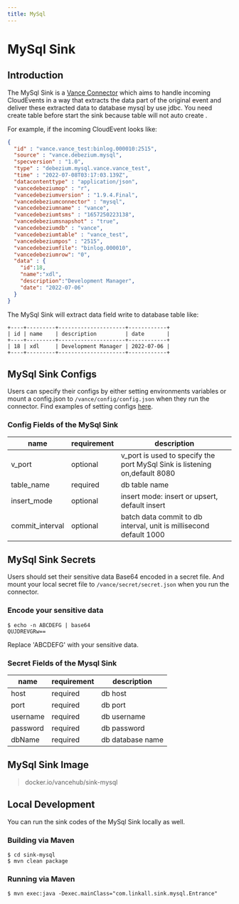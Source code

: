 ```yaml
---
title: MySql
---
```


# MySql Sink

## Introduction

The MySql Sink is a [Vance Connector][vc] which aims to handle incoming CloudEvents in a way that extracts the data part of the original event 
and deliver these extracted data to database mysql by use jdbc. You need create table before start the sink because table will not auto create .

For example, if the incoming CloudEvent looks like:

```json
{
  "id" : "vance.vance_test:binlog.000010:2515",
  "source" : "vance.debezium.mysql",
  "specversion" : "1.0",
  "type" : "debezium.mysql.vance.vance_test",
  "time" : "2022-07-08T03:17:03.139Z",
  "datacontenttype" : "application/json",
  "vancedebeziumop" : "r",
  "vancedebeziumversion" : "1.9.4.Final",
  "vancedebeziumconnector" : "mysql",
  "vancedebeziumname" : "vance",
  "vancedebeziumtsms" : "1657250223138",
  "vancedebeziumsnapshot" : "true",
  "vancedebeziumdb" : "vance",
  "vancedebeziumtable" : "vance_test",
  "vancedebeziumpos" : "2515",
  "vancedebeziumfile": "binlog.000010",
  "vancedebeziumrow": "0",
  "data" : {
    "id":18,
    "name":"xdl",
    "description":"Development Manager",
    "date": "2022-07-06"
  }
}
```

The MySql Sink will extract data field write to database table like:

```text
+----+---------+---------------------+------------+
| id | name    | description         | date       |
+----+---------+---------------------+------------+
| 18 | xdl     | Development Manager | 2022-07-06 |
+----+---------+---------------------+------------+
```

## MySql Sink Configs

Users can specify their configs by either setting environments variables or mount a config.json to
`/vance/config/config.json` when they run the connector. Find examples of setting configs [here][config].

### Config Fields of the MySql Sink

| name             | requirement | description                                                                |
|------------------|-------------|----------------------------------------------------------------------------|
| v_port           | optional    | v_port is used to specify the port MySql Sink is listening on,default 8080 |
| table_name       | required    | db table name                                                              |
| insert_mode      | optional    | insert mode: insert or upsert, default insert                              |
| commit_interval  | optional    | batch data commit to db interval, unit is millisecond default 1000         |

## MySql Sink Secrets

Users should set their sensitive data Base64 encoded in a secret file.
And mount your local secret file to `/vance/secret/secret.json` when you run the connector.

### Encode your sensitive data

```shell
$ echo -n ABCDEFG | base64
QUJDREVGRw==
```

Replace 'ABCDEFG' with your sensitive data.

### Secret Fields of the Mysql Sink

| name               | requirement | description        |
|--------------------|-------------|--------------------|
| host               | required    | db host            |
| port               | required    | db port            |
| username           | required    | db username        |
| password           | required    | db password        |
| dbName             | required    | db database name   |

## MySql Sink Image

> docker.io/vancehub/sink-mysql

## Local Development

You can run the sink codes of the MySql Sink locally as well.

### Building via Maven

```shell
$ cd sink-mysql 
$ mvn clean package
```

### Running via Maven

```shell
$ mvn exec:java -Dexec.mainClass="com.linkall.sink.mysql.Entrance"
```

[vc]: https://github.com/linkall-labs/vance-docs/blob/main/docs/concept.md
[config]: https://github.com/linkall-labs/vance-docs/blob/main/docs/connector.md
